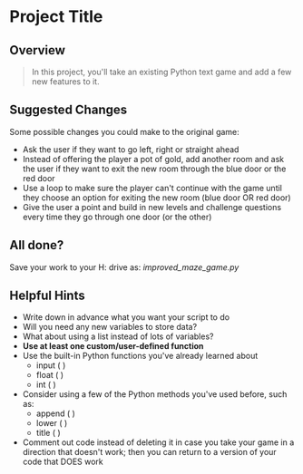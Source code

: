 ﻿# Project Title

## Overview

> In this project, you'll take an existing Python text game and add a few new features to it.

## Suggested Changes

Some possible changes you could make to the original game:

 - Ask the user if they want to go left, right or straight ahead
 - Instead of offering the player a pot of gold, add another room and ask the user if they want to exit the new room through the blue door or the red door
 - Use a loop to make sure the player can't continue with the game until they choose an option for exiting the new room (blue door OR red door)
 - Give the user a point and build in new levels and challenge questions every time they go through one door (or the other)
 
## All done?
Save your work to your H: drive as:
_improved_maze_game.py_

## Helpful Hints

 - Write down in advance what you want your script to do
 - Will you need any new variables to store data?
 - What about using a list instead of lots of variables? 
 - **Use at least one custom/user-defined function**
 - Use the built-in Python functions you've already learned about  
    * input ( )
    * float ( ) 
    * int ( ) 
- Consider using a few of the Python methods you've used before, such as:
    * append ( )
    * lower ( )
    * title ( )
 - Comment out code instead of deleting it in case you take your game in a direction that doesn't work; then you can return to a version of your code that DOES work


